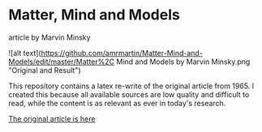 # Matter, Mind and Models
article by Marvin Minsky

![alt text](https://github.com/amrmartin/Matter-Mind-and-Models/edit/master/Matter%2C Mind and Models by Marvin Minsky.png "Original and Result")

This repository contains a latex re-write of the original article from 1965. I created this because all available sources are low quality and difficult to read, while the content is as relevant as ever in today's research.

[The original article is here](https://dspace.mit.edu/handle/1721.1/6119)

